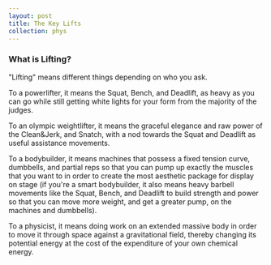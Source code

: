 ```yaml
---
layout: post
title: The Key Lifts
collection: phys
---
```

### What is Lifting?
"Lifting" means different things depending on who you ask. 

To a powerlifter, it means the Squat, Bench, and Deadlift, as heavy as you can go while still getting white lights for your form from the majority of the judges. 

To an olympic weightlifter, it means the graceful elegance and raw power of the Clean&Jerk, and Snatch, with a nod towards the Squat and Deadlift as useful assistance movements. 

To a bodybuilder, it means machines that possess a fixed tension curve, dumbbells, and partial reps so that you can pump up exactly the muscles that you want to in order to create the most aesthetic package for display on stage (if you're a smart bodybuilder, it also means heavy barbell movements like the Squat, Bench, and Deadlift to build strength and power so that you can move more weight, and get a greater pump, on the machines and dumbbells). 

To a physicist, it means doing work on an extended massive body in order to move it through space against a gravitational field, thereby changing its potential energy at the cost of the expenditure of your own chemical energy.  
